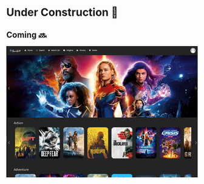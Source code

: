 # Under Construction 🚧
## Coming 🔜

<img src="./src/assets/images/readme_image.jpg" alt="Movie Finder screenshot" width="650">
